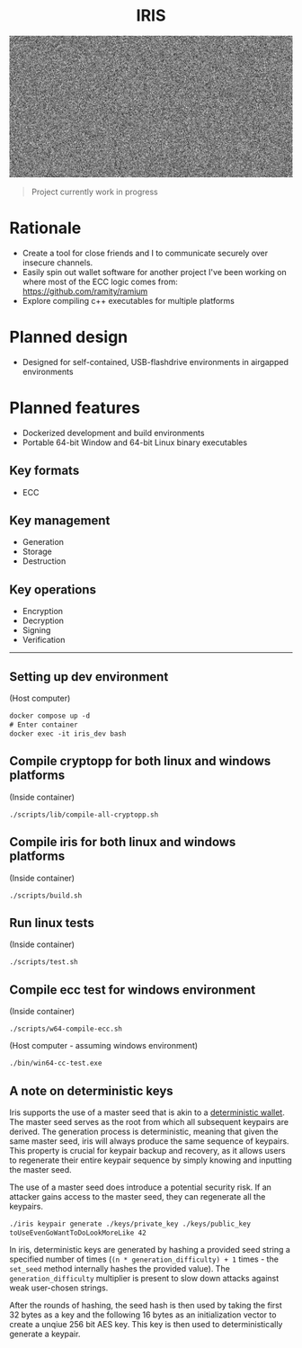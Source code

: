 <h1 align="center">IRIS</h1>

![splash](assets/splash.png)

> Project currently work in progress

# Rationale

- Create a tool for close friends and I to communicate securely over insecure channels.
- Easily spin out wallet software for another project I've been working on where most of the ECC logic comes from: https://github.com/ramity/ramium
- Explore compiling c++ executables for multiple platforms

# Planned design

- Designed for self-contained, USB-flashdrive environments in airgapped environments

# Planned features

- Dockerized development and build environments
- Portable 64-bit Window and 64-bit Linux binary executables

## Key formats
- ECC

## Key management
- Generation
- Storage
- Destruction

## Key operations
- Encryption
- Decryption
- Signing
- Verification

---

## Setting up dev environment
(Host computer)
```
docker compose up -d
# Enter container
docker exec -it iris_dev bash
```

## Compile cryptopp for both linux and windows platforms

(Inside container)
```
./scripts/lib/compile-all-cryptopp.sh
```

## Compile iris for both linux and windows platforms

(Inside container)
```
./scripts/build.sh
```

## Run linux tests

(Inside container)
```
./scripts/test.sh
```

## Compile ecc test for windows environment

(Inside container)
```
./scripts/w64-compile-ecc.sh
```

(Host computer - assuming windows environment)
```
./bin/win64-cc-test.exe
```

## A note on deterministic keys

Iris supports the use of a master seed that is akin to a [deterministic wallet](https://en.bitcoin.it/wiki/Deterministic_wallet). The master seed serves as the root from which all subsequent keypairs are derived. The generation process is deterministic, meaning that given the same master seed, iris will always produce the same sequence of keypairs. This property is crucial for keypair backup and recovery, as it allows users to regenerate their entire keypair sequence by simply knowing and inputting the master seed.

The use of a master seed does introduce a potential security risk. If an attacker gains access to the master seed, they can regenerate all the keypairs.

```
./iris keypair generate ./keys/private_key ./keys/public_key toUseEvenGoWantToDoLookMoreLike 42
```

In iris, deterministic keys are generated by hashing a provided seed string a specified number of times (`(n * generation_difficulty) + 1` times - the `set_seed` method internally hashes the provided value). The `generation_difficulty` multiplier is present to slow down attacks against weak user-chosen strings.

After the rounds of hashing, the seed hash is then used by taking the first 32 bytes as a key and the following 16 bytes as an initialization vector to create a unqiue 256 bit AES key. This key is then used to deterministically generate a keypair.
